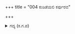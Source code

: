+++
title = "004 ಕುಡಿತೆಯಲಿ ಕರ್ಪುರವ"

+++

<details><summary>ಗದ್ಯ (ಕ.ಗ.ಪ) </summary>

4. "ಧೃತರಾಷ್ಟ್ರನೇ, ಕೈಗಳ ಮೇಲೆ ಕರ್ಪೂರ ವೀಳೆಯವನ್ನು ಧಾರಾಳವಾಗಿ ಹಾಕಿ, ಜೊತೆಯಲ್ಲಿ ಸಾದು ಜವಾಜಿ ಮೊದಲಾದ ಲೇಪನಗಳನ್ನು, ಮುಡಿಯುವಂತಹ ಹೊಸಹೂಗಳನ್ನು, ಶ್ರೇಷ್ಠವಾದ ಗಂಧವನ್ನು ,ಉಡುಗೊರೆ, ವೀಳೆಯ ಹಾಗೂ ರತ್ನದ ಆಭರಣಗಳನ್ನು ಕೊಟ್ಟು ಬಲಶಾಲಿಗಳಾದ ತನ್ನ ಯೋಧರನ್ನು ಗೌರವಿಸಿ, ನಿನ್ನ ಮಗನು ಯುದ್ಧಕ್ಕೆ ಸಿದ್ಧವಾದನು" ಎಂದನು ಸಂಜಯ.
</details>
